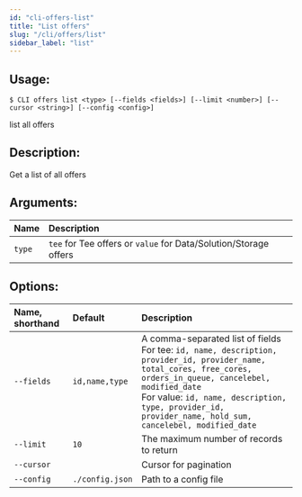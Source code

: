 ```yaml
---
id: "cli-offers-list"
title: "List offers"
slug: "/cli/offers/list"
sidebar_label: "list"
---
```


## Usage:

```shell
$ CLI offers list <type> [--fields <fields>] [--limit <number>] [--cursor <string>] [--config <config>]
```

list all offers

## Description:

Get a list of all offers

## Arguments:

|**Name**|**Description**|
| :- | :- |
|`type`|`tee` for Tee offers or `value` for Data/Solution/Storage offers|  

## Options:

|**Name, shorthand**|**Default**|**Description**|
| :- | :- | :- |
|`--fields`|`id,name,type`|A comma-separated list of fields <br/> For tee: `id, name, description, provider_id, provider_name, total_cores, free_cores, orders_in_queue, cancelebel, modified_date` <br/> For value: `id, name, description, type, provider_id, provider_name, hold_sum, cancelebel, modified_date`|
|`--limit`|`10`|The maximum number of records to return|
|`--cursor`||Cursor for pagination|
|`--config`|`./config.json`|Path to a config file|
